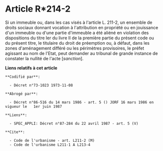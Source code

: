 # Article R*214-2

Si un immeuble ou, dans les cas visés à l'article L. 211-2, un ensemble de droits sociaux donnant vocation à l'attribution en
propriété ou en jouissance d'un immeuble ou d'une partie d'immeuble a été aliéné en violation des dispositions du titre Ier
du livre II de la première partie du présent code ou du présent titre, le titulaire du droit de préemption ou, à défaut, dans
les zones d'aménagement différé ou les périmètres provisoires, le préfet agissant au nom de l'Etat, peut demander au tribunal
de grande instance de constater la nullité de l'acte [*sanction*].

**Liens relatifs à cet article**

	**Codifié par**:

	  - Décret n°73-1023 1973-11-08

	**Abrogé par**:

	  - Décret n°86-516 du 14 mars 1986 - art. 5 () JORF 16 mars 1986 en vigueur le   1er juin 1987

	**Liens**:

	  - SPEC_APPLI: Décret n°87-284 du 22 avril 1987 - art. 5 (V)

	**Cite**:

	  - Code de l'urbanisme - art. L211-2 (M)
	  - Code de l'urbanisme L211-1 A L213-4
